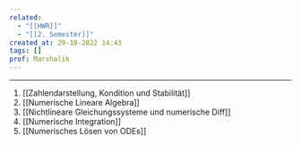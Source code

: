 ```yaml
---
related:
  - "[[HWR]]"
  - "[[2. Semester]]"
created_at: 29-10-2022 14:43
tags: []
prof: Marshalik
---
```



---
1. [[Zahlendarstellung, Kondition und Stabilität]]
2. [[Numerische Lineare Algebra]]
3. [[Nichtlineare Gleichungssysteme und numerische Diff]]
4. [[Numerische Integration]]
5. [[Numerisches Lösen von ODEs]]